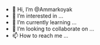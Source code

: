- 👋 Hi, I’m @Ammarkoyak
- 👀 I’m interested in ...
- 🌱 I’m currently learning ...
- 💞️ I’m looking to collaborate on ...
- 📫 How to reach me ...

<!---
Ammarkoyak/Ammarkoyak is a ✨ special ✨ repository because its `README.md` (this file) appears on your GitHub profile.
You can click the Preview link to take a look at your changes.
--->
